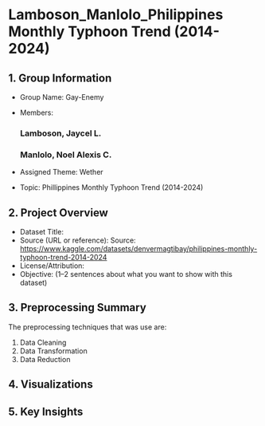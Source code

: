 # Lamboson_Manlolo_Philippines Monthly Typhoon Trend (2014-2024)

## 1. Group Information
- Group Name: Gay-Enemy
- Members:
  
  ### Lamboson, Jaycel L.
  
  ### Manlolo, Noel Alexis C.
  
- Assigned Theme: Wether
- Topic: Phillippines Monthly Typhoon Trend (2014-2024)

## 2. Project Overview
- Dataset Title:
- Source (URL or reference): Source: https://www.kaggle.com/datasets/denvermagtibay/philippines-monthly-typhoon-trend-2014-2024
- License/Attribution:
- Objective: (1–2 sentences about what you want to show with this dataset)

## 3. Preprocessing Summary
The preprocessing techniques that was use are:
1. Data Cleaning
2. Data Transformation
3. Data Reduction

## 4. Visualizations

## 5. Key Insights
